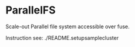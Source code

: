 ParallelFS
==========

Scale-out Parallel file system accessible over fuse.

Instruction see: ./README.setupsamplecluster
